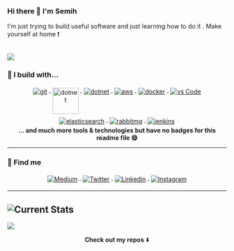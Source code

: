 
### Hi there 👋 I'm Semih

I'm just trying to build useful software and just learning how to do it . Make yourself at home ❗ 

![](https://media.giphy.com/media/l4JyOCNEfXvVYEqB2/giphy.gif)
---

### 🚧 I build with...
<p align="center">
  <a href="https://git-scm.com/">
    <img src="https://www.vectorlogo.zone/logos/git-scm/git-scm-ar21.svg" alt="git" style="vertical-align:top; margin:4px;">
  </a>
  <a href="https://dotnet.microsoft.com/">
    <img src="https://upload.wikimedia.org/wikipedia/commons/e/ee/.NET_Core_Logo.svg" height="60px" alt="dotnet" style="vertical-align:top; margin:4px;">
  </a>
  <a href="https://dotnet.microsoft.com/">
    <img src="https://www.vectorlogo.zone/logos/dotnet/dotnet-ar21.svg" alt="dotnet" style="vertical-align:top; margin:4px;">
  </a>
   <a href="https://aws.amazon.com/">
    <img src="https://www.vectorlogo.zone/logos/amazon_aws/amazon_aws-ar21.svg" alt="aws" style="vertical-align:top; margin:4px">
  </a> 
   <a href="https://hub.docker.com/">
    <img src="https://www.vectorlogo.zone/logos/docker/docker-ar21.svg" alt="docker" style="vertical-align:top; margin:4px">
  </a>
  <a href="https://code.visualstudio.com/">
    <img src="https://www.vectorlogo.zone/logos/visualstudio_code/visualstudio_code-ar21.svg" alt="vs Code" style="vertical-align:top; margin:4px">
  </a>
   <a href="https://www.elastic.co">
    <img src="https://www.vectorlogo.zone/logos/elastic/elastic-ar21.svg" alt="elasticsearch" style="vertical-align:top; margin:4px">
  </a>
   <a href="https://www.rabbitmq.com">
    <img src="https://www.vectorlogo.zone/logos/rabbitmq/rabbitmq-ar21.svg" alt="rabbitmq" style="vertical-align:top; margin:4px">
  </a>
   <a href="https://www.jenkins.io/">
    <img src="https://www.vectorlogo.zone/logos/jenkins/jenkins-ar21.svg" alt="jenkins" style="vertical-align:top; margin:4px">
  </a><br/>
<b> ...  and much more tools & technologies but have no badges for this readme file 😄 </b>
</p>

---
### 📢 Find me
<p align="center">
   <a href="https://medium.com/@senvardarsemih">
    <img src="https://raw.githubusercontent.com/senvardarsemih/senvardarsemih/master/badges/medium.svg" alt="Medium" style="vertical-align:top; margin:4px">
  </a>
   <a href="https://twitter.com/semihsenvardar">
    <img src="https://raw.githubusercontent.com/senvardarsemih/senvardarsemih/master/badges/twitter.svg" alt="Twitter" style="vertical-align:top; margin:4px">
  </a>    
    <a href="https://linkedin.com/in/semihsenvardar">
    <img src="https://raw.githubusercontent.com/senvardarsemih/senvardarsemih/master/badges/linkedIn.svg" alt="Linkedin" style="vertical-align:top; margin:4px">
  </a>  
    <a href="https://www.instagram.com/senvardarsemih/">
    <img src="https://raw.githubusercontent.com/senvardarsemih/senvardarsemih/master/badges/instagram.svg" alt="Instagram" style="vertical-align:top; margin:4px">
  </a>
</p>

---
![Current Stats](https://github-readme-stats.vercel.app/api?username=senvardarsemih&show_icons=true)
---

![](https://visitor-badge.glitch.me/badge?page_id=senvardarsemih.senvardarsemih)

<p align="center">
<b>Check out my repos</b> ⬇️  
</p>





<!--
**senvardarsemih/senvardarsemih** is a ✨ _special_ ✨ repository because its `README.md` (this file) appears on your GitHub profile.

Here are some ideas to get you started:

- 🔭 I’m currently working on ...
- 🌱 I’m currently learning ...
- 👯 I’m looking to collaborate on ...
- 🤔 I’m looking for help with ...
- 💬 Ask me about ...
- 📫 How to reach me: ...
- 😄 Pronouns: ...
- ⚡ Fun fact: ...
-->
